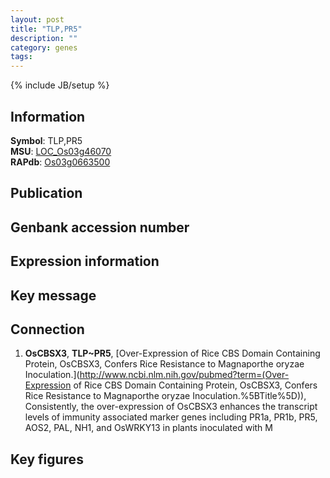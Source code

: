```yaml
---
layout: post
title: "TLP,PR5"
description: ""
category: genes
tags: 
---
```

{% include JB/setup %}

## Information
__Symbol__: TLP,PR5  
__MSU__: [LOC_Os03g46070](http://rice.plantbiology.msu.edu/cgi-bin/ORF_infopage.cgi?orf=LOC_Os03g46070)  
__RAPdb__: [Os03g0663500](http://rapdb.dna.affrc.go.jp/viewer/gbrowse_details/irgsp1?name=Os03g0663500)  

## Publication

## Genbank accession number

## Expression information

## Key message

## Connection
1. __OsCBSX3__, __TLP~PR5__, [Over-Expression of Rice CBS Domain Containing Protein, OsCBSX3, Confers Rice Resistance to Magnaporthe oryzae Inoculation.](http://www.ncbi.nlm.nih.gov/pubmed?term=(Over-Expression of Rice CBS Domain Containing Protein, OsCBSX3, Confers Rice Resistance to Magnaporthe oryzae Inoculation.%5BTitle%5D)),  Consistently, the over-expression of OsCBSX3 enhances the transcript levels of immunity associated marker genes including PR1a, PR1b, PR5, AOS2, PAL, NH1, and OsWRKY13 in plants inoculated with M

## Key figures


